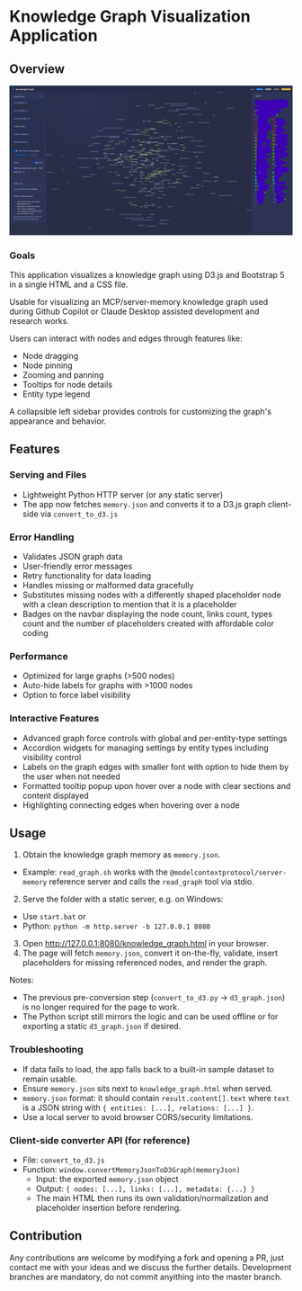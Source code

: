 # Knowledge Graph Visualization Application

## Overview

![A knowledge graph visualization interface showing interconnected nodes and edges in a force-directed layout. The left sidebar contains controls for customizing the graph, and the top navbar displays badges for node count, link count, type count, and placeholder count. The environment is clean and modern, with a focus on usability. Visible text includes labels for nodes, sidebar headings, and navbar badge descriptions.](./screenshot.png)

### Goals

This application visualizes a knowledge graph using D3.js and Bootstrap 5 in a single HTML and a CSS file.

Usable for visualizing an MCP/server-memory knowledge graph used during Github Copilot or Claude Desktop assisted
development and research works.

Users can interact with nodes and edges through features like:
* Node dragging
* Node pinning
* Zooming and panning
* Tooltips for node details
* Entity type legend

A collapsible left sidebar provides controls for customizing the graph's appearance and behavior.

## Features

### Serving and Files

* Lightweight Python HTTP server (or any static server)
* The app now fetches `memory.json` and converts it to a D3.js graph client-side via `convert_to_d3.js`

### Error Handling

* Validates JSON graph data
* User-friendly error messages
* Retry functionality for data loading
* Handles missing or malformed data gracefully
* Substitutes missing nodes with a differently shaped placeholder node with a clean description to mention that it is a placeholder
* Badges on the navbar displaying the node count, links count, types count and the number of placeholders created with affordable color coding

### Performance

* Optimized for large graphs (>500 nodes)
* Auto-hide labels for graphs with >1000 nodes
* Option to force label visibility

### Interactive Features

* Advanced graph force controls with global and per-entity-type settings
* Accordion widgets for managing settings by entity types including visibility control
* Labels on the graph edges with smaller font with option to hide them by the user when not needed
* Formatted tooltip popup upon hover over a node with clear sections and content displayed
* Highlighting connecting edges when hovering over a node

## Usage

1. Obtain the knowledge graph memory as `memory.json`.
  + Example: `read_graph.sh` works with the `@modelcontextprotocol/server-memory` reference server and calls the `read_graph` tool via stdio.
2. Serve the folder with a static server, e.g. on Windows:
  + Use `start.bat` or
  + Python: `python -m http.server -b 127.0.0.1 8080`
3. Open http://127.0.0.1:8080/knowledge_graph.html in your browser.
4. The page will fetch `memory.json`, convert it on-the-fly, validate, insert placeholders for missing referenced nodes, and render the graph.

Notes:
* The previous pre-conversion step (`convert_to_d3.py` → `d3_graph.json`) is no longer required for the page to work.
* The Python script still mirrors the logic and can be used offline or for exporting a static `d3_graph.json` if desired.

### Troubleshooting

* If data fails to load, the app falls back to a built-in sample dataset to remain usable.
* Ensure `memory.json` sits next to `knowledge_graph.html` when served.
* `memory.json` format: it should contain `result.content[].text` where `text` is a JSON string with `{ entities: [...], relations: [...] }`.
* Use a local server to avoid browser CORS/security limitations.

### Client-side converter API (for reference)

* File: `convert_to_d3.js`
* Function: `window.convertMemoryJsonToD3Graph(memoryJson)`
  + Input: the exported `memory.json` object
  + Output: `{ nodes: [...], links: [...], metadata: {...} }`
  + The main HTML then runs its own validation/normalization and placeholder insertion before rendering.

## Contribution

Any contributions are welcome by modifying a fork and opening a PR, just contact me with your ideas and we discuss the further details. Development branches are mandatory, do not commit anyithing into the master branch.
